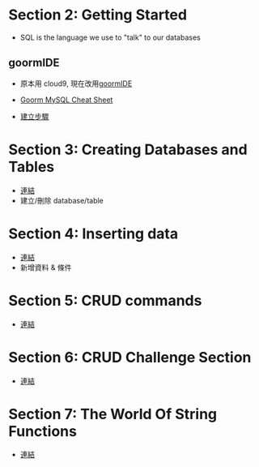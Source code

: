 
# Section 2: Getting Started

- SQL is the language we use to "talk" to our databases

## goormIDE

- 原本用 cloud9, 現在改用[goormIDE](https://ide.goorm.io/)

- [Goorm MySQL Cheat Sheet](https://gist.github.com/nax3t/767e06f6af0bafc70b4c4cba0c8d38e7)

- [建立步驟](https://gist.github.com/nax3t/2773378c4d1bada8d66d12f4d5210248)

# Section 3: Creating Databases and Tables

- [連結](Section3.md)
- 建立/刪除 database/table

# Section 4: Inserting data 

- [連結](Section4.md)
- 新增資料 & 條件

# Section 5: CRUD commands

- [連結](Section5.md)

# Section 6: CRUD Challenge Section

- [連結](Section6.md)

# Section 7: The World Of String Functions

- [連結](Section7.md)

